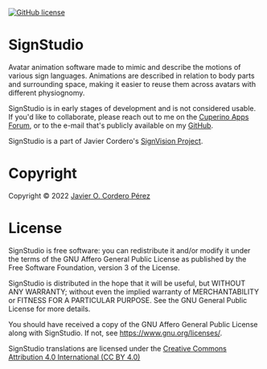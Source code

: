 [![GitHub license](https://img.shields.io/badge/license-AGPL3-blue.svg)](https://raw.githubusercontent.com/Cuperino/SignStudio/main/LICENSES/AGPL-3.0-only.txt)

SignStudio
=========

Avatar animation software made to mimic and describe the motions of various sign languages. Animations are described in relation to body parts and surrounding space, making it easier to reuse them across avatars with different physiognomy.

SignStudio is in early stages of development and is not considered usable. If you'd like to collaborate, please reach out to me on the [Cuperino Apps Forum](https://forum.cuperino.com), or to the e-mail that's publicly available on my [GitHub](https://github.com/Cuperino/).

SignStudio is a part of Javier Cordero's [SignVision Project](http://signvision.org).

# Copyright
Copyright © 2022 [Javier O. Cordero Pérez](https://javiercordero.info)

# License
SignStudio is free software: you can redistribute it and/or modify
it under the terms of the GNU Affero General Public License as published by
the Free Software Foundation, version 3 of the License.

SignStudio is distributed in the hope that it will be useful,
but WITHOUT ANY WARRANTY; without even the implied warranty of
MERCHANTABILITY or FITNESS FOR A PARTICULAR PURPOSE.  See the
GNU General Public License for more details.

You should have received a copy of the GNU Affero General Public License
along with SignStudio.  If not, see <https://www.gnu.org/licenses/>.

SignStudio translations are licensed under the [Creative Commons Attribution 4.0 International (CC BY 4.0)](https://creativecommons.org/licenses/by/4.0/)
